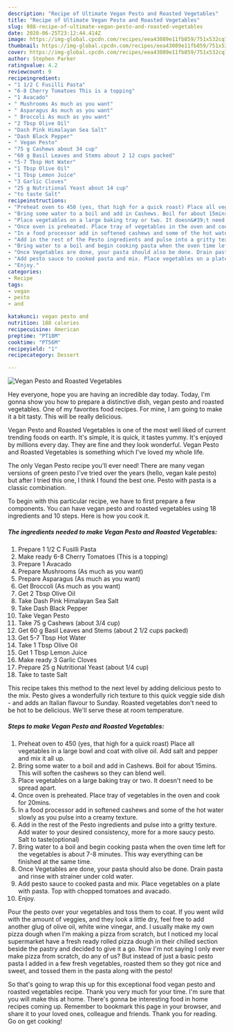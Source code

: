 ```yaml
---
description: "Recipe of Ultimate Vegan Pesto and Roasted Vegetables"
title: "Recipe of Ultimate Vegan Pesto and Roasted Vegetables"
slug: 988-recipe-of-ultimate-vegan-pesto-and-roasted-vegetables
date: 2020-06-25T23:12:44.414Z
image: https://img-global.cpcdn.com/recipes/eea43089e11fb859/751x532cq70/vegan-pesto-and-roasted-vegetables-recipe-main-photo.jpg
thumbnail: https://img-global.cpcdn.com/recipes/eea43089e11fb859/751x532cq70/vegan-pesto-and-roasted-vegetables-recipe-main-photo.jpg
cover: https://img-global.cpcdn.com/recipes/eea43089e11fb859/751x532cq70/vegan-pesto-and-roasted-vegetables-recipe-main-photo.jpg
author: Stephen Parker
ratingvalue: 4.2
reviewcount: 9
recipeingredient:
- "1 1/2 C Fusilli Pasta"
- "6-8 Cherry Tomatoes This is a topping"
- "1 Avacado"
- " Mushrooms As much as you want"
- " Asparagus As much as you want"
- " Broccoli As much as you want"
- "2 Tbsp Olive Oil"
- "Dash Pink Himalayan Sea Salt"
- "Dash Black Pepper"
- " Vegan Pesto"
- "75 g Cashews about 34 cup"
- "60 g Basil Leaves and Stems about 2 12 cups packed"
- "5-7 Tbsp Hot Water"
- "1 Tbsp Olive Oil"
- "1 Tbsp Lemon Juice"
- "3 Garlic Cloves"
- "25 g Nutritional Yeast about 14 cup"
- "to taste Salt"
recipeinstructions:
- "Preheat oven to 450 (yes, that high for a quick roast) Place all vegetables in a large bowl and coat with olive oil. Add salt and pepper and mix it all up."
- "Bring some water to a boil and add in Cashews. Boil for about 15mins. This will soften the cashews so they can blend well."
- "Place vegetables on a large baking tray or two. It doesn&#39;t need to be spread apart."
- "Once oven is preheated. Place tray of vegetables in the oven and cook for 20mins."
- "In a food processor add in softened cashews and some of the hot water slowly as you pulse into a creamy texture."
- "Add in the rest of the Pesto ingredients and pulse into a gritty texture. Add water to your desired consistency, more for a more saucy pesto. Salt to taste(optional)"
- "Bring water to a boil and begin cooking pasta when the oven time left for the vegetables is about 7-8 minutes. This way everything can be finished at the same time."
- "Once Vegetables are done, your pasta should also be done. Drain pasta and rinse with strainer under cold water."
- "Add pesto sauce to cooked pasta and mix. Place vegetables on a plate with pasta. Top with chopped tomatoes and avacado."
- "Enjoy."
categories:
- Recipe
tags:
- vegan
- pesto
- and

katakunci: vegan pesto and 
nutrition: 188 calories
recipecuisine: American
preptime: "PT18M"
cooktime: "PT56M"
recipeyield: "1"
recipecategory: Dessert

---
```



![Vegan Pesto and Roasted Vegetables](https://img-global.cpcdn.com/recipes/eea43089e11fb859/751x532cq70/vegan-pesto-and-roasted-vegetables-recipe-main-photo.jpg)

Hey everyone, hope you are having an incredible day today. Today, I'm gonna show you how to prepare a distinctive dish, vegan pesto and roasted vegetables. One of my favorites food recipes. For mine, I am going to make it a bit tasty. This will be really delicious.

Vegan Pesto and Roasted Vegetables is one of the most well liked of current trending foods on earth. It's simple, it is quick, it tastes yummy. It's enjoyed by millions every day. They are fine and they look wonderful. Vegan Pesto and Roasted Vegetables is something which I've loved my whole life.

The only Vegan Pesto recipe you&#39;ll ever need! There are many vegan versions of green pesto I&#39;ve tried over the years (hello, vegan kale pesto) but after I tried this one, I think I found the best one. Pesto with pasta is a classic combination.


To begin with this particular recipe, we have to first prepare a few components. You can have vegan pesto and roasted vegetables using 18 ingredients and 10 steps. Here is how you cook it.

<!--inarticleads1-->

##### The ingredients needed to make Vegan Pesto and Roasted Vegetables:

1. Prepare 1 1/2 C Fusilli Pasta
1. Make ready 6-8 Cherry Tomatoes (This is a topping)
1. Prepare 1 Avacado
1. Prepare  Mushrooms (As much as you want)
1. Prepare  Asparagus (As much as you want)
1. Get  Broccoli (As much as you want)
1. Get 2 Tbsp Olive Oil
1. Take Dash Pink Himalayan Sea Salt
1. Take Dash Black Pepper
1. Take  Vegan Pesto
1. Take 75 g Cashews (about 3/4 cup)
1. Get 60 g Basil Leaves and Stems (about 2 1/2 cups packed)
1. Get 5-7 Tbsp Hot Water
1. Take 1 Tbsp Olive Oil
1. Get 1 Tbsp Lemon Juice
1. Make ready 3 Garlic Cloves
1. Prepare 25 g Nutritional Yeast (about 1/4 cup)
1. Take to taste Salt


This recipe takes this method to the next level by adding delicious pesto to the mix. Pesto gives a wonderfully rich texture to this quick veggie side dish - and adds an Italian flavour to Sunday. Roasted vegetables don&#39;t need to be hot to be delicious. We&#39;ll serve these at room temperature. 

<!--inarticleads2-->

##### Steps to make Vegan Pesto and Roasted Vegetables:

1. Preheat oven to 450 (yes, that high for a quick roast) Place all vegetables in a large bowl and coat with olive oil. Add salt and pepper and mix it all up.
1. Bring some water to a boil and add in Cashews. Boil for about 15mins. This will soften the cashews so they can blend well.
1. Place vegetables on a large baking tray or two. It doesn&#39;t need to be spread apart.
1. Once oven is preheated. Place tray of vegetables in the oven and cook for 20mins.
1. In a food processor add in softened cashews and some of the hot water slowly as you pulse into a creamy texture.
1. Add in the rest of the Pesto ingredients and pulse into a gritty texture. Add water to your desired consistency, more for a more saucy pesto. Salt to taste(optional)
1. Bring water to a boil and begin cooking pasta when the oven time left for the vegetables is about 7-8 minutes. This way everything can be finished at the same time.
1. Once Vegetables are done, your pasta should also be done. Drain pasta and rinse with strainer under cold water.
1. Add pesto sauce to cooked pasta and mix. Place vegetables on a plate with pasta. Top with chopped tomatoes and avacado.
1. Enjoy.


Pour the pesto over your vegetables and toss them to coat. If you went wild with the amount of veggies, and they look a little dry, feel free to add another glug of olive oil, white wine vinegar, and. I usually make my own pizza dough when I&#39;m making a pizza from scratch, but I noticed my local supermarket have a fresh ready rolled pizza dough in their chilled section beside the pastry and decided to give it a go. Now I&#39;m not saying I only ever make pizza from scratch, do any of us? But instead of just a basic pesto pasta I added in a few fresh vegetables, roasted them so they got nice and sweet, and tossed them in the pasta along with the pesto! 

So that's going to wrap this up for this exceptional food vegan pesto and roasted vegetables recipe. Thank you very much for your time. I'm sure that you will make this at home. There's gonna be interesting food in home recipes coming up. Remember to bookmark this page in your browser, and share it to your loved ones, colleague and friends. Thank you for reading. Go on get cooking!
